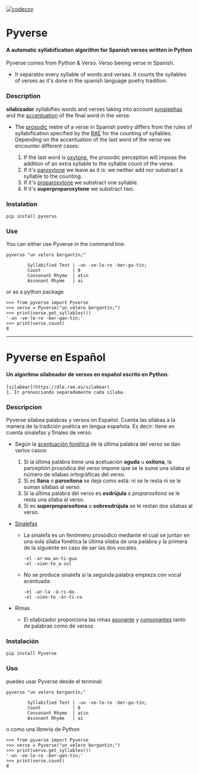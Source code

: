 [![codecov](https://img.shields.io/codecov/c/github/neburnodrog/silabizador)](https://codecov.io/gh/neburnodrog/silabizador)

# Pyverse
#### A automatic syllabification algorithm for Spanish verses written in Python

Pyverse comes from Python & Verso.
Verso beeing verse in Spanish.

- It separates every syllable of words and verses. It counts the syllables of verses as it's done in the spanish language poetry tradition.

### Description
  **silabizador** syllabifies words and verses taking into account [synalephas](https://en.wikipedia.org/wiki/Synalepha) and the [accentuation](https://en.wikipedia.org/wiki/Metre_(poetry)#Spanish) of the final word in the verse. 

  - The [prosodic](https://en.wikipedia.org/wiki/Prosody_(linguistics)) metre of a verse in Spanish poetry differs from the rules of syllabification specified by the [RAE](https://en.wikipedia.org/wiki/Royal_Spanish_Academy) for the counting of syllables. Depending on the accentuation of the last word of the verse we encounter different cases:

    1. If the last word is [oxytone](https://en.wikipedia.org/wiki/Oxytone), the prosodic perception will impose the addition of an extra syllable to the syllable count of the verse.
    2. If it's [paroxytone](https://en.wikipedia.org/wiki/Paroxytone) we leave as it is: we neither add nor substract a syllable to the counting.
    3. If it's [proparoxytone](https://en.wikipedia.org/wiki/Proparoxytone) we substract one syllable.
    4. If it's **superproparoxytone** we substract two.  

### Instalation
```
pip install pyverso
```
### Use
You can either use Pyverse in the command line:
```
pyverso "un velero bergantín;"

        Syllabified Text | -un -ve-le-ro -ber-ga-tín;
        Count            | 8
        Consonant Rhyme  | atin
        Assonant Rhyme   | ai
```
or as a python package
```
>>> from pyverse import Pyverse
>>> verse = Pyverse("un velero bergantín;")
>>> print(verse.get_syllables())
'-un -ve-le-ro -ber-gan-tín;'
>>> print(verse.count)
8
```
---

# Pyverse en Español
#### Un algoritmo silabeador de versos en español escrito en Python.
```
[silabear](https://dle.rae.es/silabear)
1. Ir pronunciando separadamente cada sílaba.
```

### Descripcion
Pyverse silabea palabras y versos en Español. Cuenta las sílabas a la manera de la tradición poética en lengua española. 
Es decir: tiene en cuenta sinalefas y finales de verso. 

- Según la [acentuación fonética](https://es.wikipedia.org/wiki/Acentuaci%C3%B3n_del_idioma_espa%C3%B1ol#Reglas_generales_de_acentuaci%C3%B3n) de la última palabra del verso se dan varios casos:

  1. Si la última palabra tiene una acetuación **aguda** u **oxítona**, la perceptión prosódica del verso impone que se le sume una sílaba al número de sílabas ortográficas del verso.  
  2. Si es **llana** o **paroxítona** se deja como está: ni se le resta ni se le suman sílabas al verso.
  3. Si la última palabra del verso es **esdrújula** o *proparoxítona* se le resta una sílaba al verso.
  4. Si es **superproparoxítona** o **sobresdrújula** se le restan dos sílabas al verso.
  
- [Sinalefas](https://es.wikipedia.org/wiki/Sinalefa)

  - La sinalefa es un fenómeno prosódico mediante el cual se juntan en una sola sílaba fonética la última sílaba de una palabra y la primera de la siguiente en caso de ser las dos vocales.
  
    ```
    -el -ar-ma_an-ti-gua
    -el -vien-to_a-zul
    ```
  - No se produce sinalefa si la segunda palabra empieza con vocal acentuada:
  
    ```
    -el -ar-la -á-ri-da
    -el -vien-to -ár-ti-co
    ```
- Rimas

  - El silabizador proporciona las rimas [asonante](https://es.wikipedia.org/wiki/Rima_asonante) y [consonantes](https://es.wikipedia.org/wiki/Rima_consonante) tanto de palabras como de versos

### Instalación
```
pip install Pyverse
```

### Uso
puedes usar Pyverse desde el terminal:
```
pyverso "un velero bergantín;"

        Syllabified Text | -un -ve-le-ro -ber-ga-tín;
        Count            | 8
        Consonant Rhyme  | atin
        Assonant Rhyme   | ai
```
o como una librería de Python
```
>>> from pyverse import Pyverse
>>> verse = Pyverse("un velero bergantín;")
>>> print(verse.get_syllables())
'-un -ve-le-ro -ber-gan-tín;'
>>> print(verse.count)
8
```
